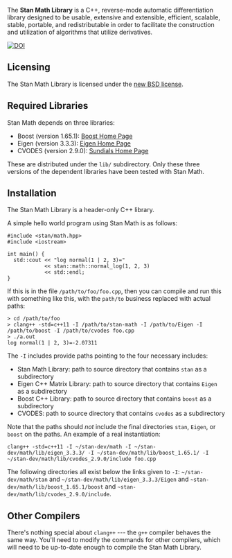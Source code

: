 The <b>Stan Math Library</b> is a C++, reverse-mode automatic differentiation library designed to be usable, extensive and extensible, efficient, scalable, stable, portable, and redistributable in order to facilitate the construction and utilization of algorithms that utilize derivatives.

[![DOI](https://zenodo.org/badge/38388440.svg)](https://zenodo.org/badge/latestdoi/38388440)

Licensing
---------
The Stan Math Library is licensed under the [new BSD license](https://raw.githubusercontent.com/stan-dev/math/develop/licenses/stan-math-library-license.txt).

Required Libraries
------------------
Stan Math depends on three libraries:

- Boost (version 1.65.1): [Boost Home Page](http://www.boost.org)
- Eigen (version 3.3.3): [Eigen Home Page](http://eigen.tuxfamily.org/index.php?title=Main_Page)
- CVODES (version 2.9.0): [Sundials Home Page](http://computation.llnl.gov/projects/sundials/sundials-software)

These are distributed under the `lib/` subdirectory. Only these three versions of the dependent libraries have been tested with Stan Math.

Installation
------------
The Stan Math Library is a header-only C++ library.

A simple hello world program using Stan Math is as follows:

```
#include <stan/math.hpp>
#include <iostream>

int main() {
  std::cout << "log normal(1 | 2, 3)="
            << stan::math::normal_log(1, 2, 3)
            << std::endl;
}
```

If this is in the file `/path/to/foo/foo.cpp`, then you can compile and run this with something like this, with the `path/to` business replaced with actual paths:

```
> cd /path/to/foo
> clang++ -std=c++11 -I /path/to/stan-math -I /path/to/Eigen -I /path/to/boost -I /path/to/cvodes foo.cpp
> ./a.out
log normal(1 | 2, 3)=-2.07311
```

The `-I` includes provide paths pointing to the four necessary includes:

* Stan Math Library:  path to source directory that contains `stan` as a subdirectory
* Eigen C++ Matrix Library:  path to source directory that contains `Eigen` as a subdirectory
* Boost C++ Library:  path to source directory that contains `boost` as a subdirectory
* CVODES: path to source directory that contains `cvodes` as a subdirectory

Note that the paths should *not* include the final directories `stan`, `Eigen`, or `boost` on the paths.  An example of a real instantiation:

```
clang++ -std=c++11 -I ~/stan-dev/math -I ~/stan-dev/math/lib/eigen_3.3.3/ -I ~/stan-dev/math/lib/boost_1.65.1/ -I ~/stan-dev/math/lib/cvodes_2.9.0/include foo.cpp
```

The following directories all exist below the links given to `-I`: `~/stan-dev/math/stan` and `~/stan-dev/math/lib/eigen_3.3.3/Eigen` and `~stan-dev/math/lib/boost_1.65.1/boost` and `~stan-dev/math/lib/cvodes_2.9.0/include`.

Other Compilers
---------------
There's nothing special about `clang++` --- the `g++` compiler behaves the same way.  You'll need to modify the commands for other compilers, which will need to be up-to-date enough to compile the Stan Math Library.
